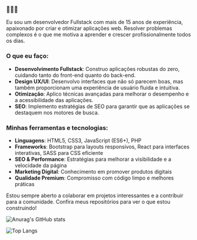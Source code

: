 ### 🙋🏻‍♂️

Eu sou um desenvolvedor Fullstack com mais de 15 anos de experiência, apaixonado por criar e otimizar aplicações web. Resolver problemas complexos é o que me motiva a aprender e crescer profissionalmente todos os dias.

### O que eu faço:

- **Desenvolvimento Fullstack**: Construo aplicações robustas do zero, cuidando tanto do front-end quanto do back-end.
- **Design UX/UI**: Desenvolvo interfaces que não só parecem boas, mas também proporcionam uma experiência de usuário fluida e intuitiva.
- **Otimização**: Aplico técnicas avançadas para melhorar o desempenho e a acessibilidade das aplicações.
- **SEO**: Implemento estratégias de SEO para garantir que as aplicações se destaquem nos motores de busca.

### Minhas ferramentas e tecnologias:

- **Linguagens**: HTML5, CSS3, JavaScript (ES6+), PHP
- **Frameworks**: Bootstrap para layouts responsivos, React para interfaces interativas, SASS para CSS eficiente
- **SEO & Performance**: Estratégias para melhorar a visibilidade e a velocidade da página
- **Marketing Digital**: Conhecimento em promover produtos digitais
- **Qualidade Premium**: Compromisso com código limpo e melhores práticas

Estou sempre aberto a colaborar em projetos interessantes e a contribuir para a comunidade. Confira meus repositórios para ver o que estou construindo!


![Anurag's GitHub stats](https://github-readme-stats.vercel.app/api?username=ENardelli&show_icons=true&bg_color=00000000)

![Top Langs](https://github-readme-stats.vercel.app/api/top-langs/?username=ENardelli&hide_progress=true)



